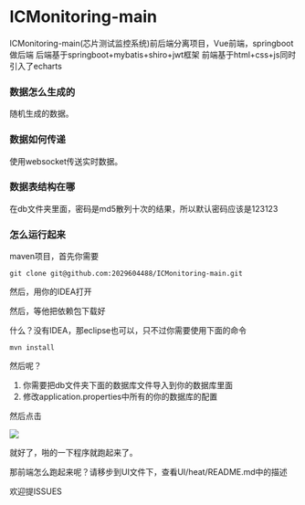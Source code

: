 # ICMonitoring-main
ICMonitoring-main(芯片测试监控系统)前后端分离项目，Vue前端，springboot做后端
后端基于springboot+mybatis+shiro+jwt框架
前端基于html+css+js同时引入了echarts


### 数据怎么生成的

随机生成的数据。



### 数据如何传递

使用websocket传送实时数据。



### 数据表结构在哪

在db文件夹里面，密码是md5散列十次的结果，所以默认密码应该是123123



### 怎么运行起来

maven项目，首先你需要

```
git clone git@github.com:2029604488/ICMonitoring-main.git
```

然后，用你的IDEA打开

然后，等他把依赖包下载好

什么？没有IDEA，那eclipse也可以，只不过你需要使用下面的命令

```
mvn install 
```

然后呢？

1. 你需要把db文件夹下面的数据库文件导入到你的数据库里面
2. 修改application.properties中所有的你的数据库的配置

然后点击

![](https://cdn.jsdelivr.net/gh/kklll/Resources@master/pics/image-20201219204318099.png)

就好了，啪的一下程序就跑起来了。

那前端怎么跑起来呢？请移步到UI文件下，查看UI/heat/README.md中的描述



欢迎提ISSUES
